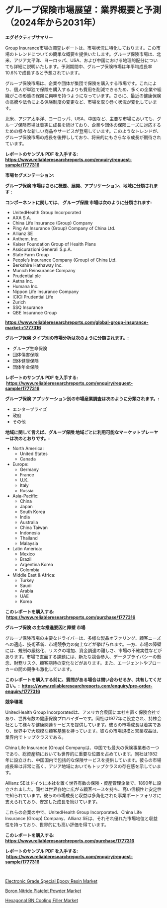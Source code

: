 <p><h1>グループ保険市場展望：業界概要と予測（2024年から2031年）</h1></p><p><strong>エグゼクティブサマリー</strong></p>
<p><p>Group Insurance市場の調査レポートは、市場状況に特化しております。この市場のトレンドについての簡単な概要を提供いたします。グループ保険市場は、北米、アジア太平洋、ヨーロッパ、USA、および中国における地理的配分についても詳細に説明いたします。予測期間中、グループ保険市場は年平均成長率10.6%で成長すると予想されています。</p><p>グループ保険市場は、企業や団体が集団で保険を購入する市場です。これにより、個人が単独で保険を購入するよりも費用を削減できるため、多くの企業や組織がこの形態の保険に興味を持つようになっています。さらに、最近の健康保険の高騰や法令による保険制度の変更など、市場を取り巻く状況が変化しています。</p><p>北米、アジア太平洋、ヨーロッパ、USA、中国など、主要な市場においても、グループ保険市場は着実に成長を続けており、企業や団体の保険ニーズに対応するための様々な新しい商品やサービスが登場しています。このようなトレンドが、グループ保険市場の成長を後押ししており、将来的にもさらなる成長が期待されています。</p></p>
<p><strong>レポートのサンプル PDF を入手する: <a href="https://www.reliableresearchreports.com/enquiry/request-sample/1777316">https://www.reliableresearchreports.com/enquiry/request-sample/1777316</a></strong></p>
<p><strong>市場セグメンテーション:</strong></p>
<p><strong> グループ保険 市場はさらに概要、展開、アプリケーション、地域に分類されます :</strong></p>
<p><strong>コンポーネントに関しては、 グループ保険 市場は次のように分類されます: &nbsp;</strong></p>
<p><ul><li>UnitedHealth Group Incorporated</li><li>AXA S.A.</li><li>China Life Insurance (Group) Company</li><li>Ping An Insurance (Group) Company of China Ltd.</li><li>Allianz SE</li><li>Anthem, Inc.</li><li>Kaiser Foundation Group of Health Plans</li><li>Assicurazioni Generali S.p.A.</li><li>State Farm Group</li><li>People’s Insurance Company (Group) of China Ltd.</li><li>Berkshire Hathaway Inc.</li><li>Munich Reinsurance Company</li><li>Prudential plc</li><li>Aetna Inc.</li><li>Humana Inc.</li><li>Nippon Life Insurance Company</li><li>ICICI Prudential Life</li><li>Zurich</li><li>SSQ Insurance</li><li>QBE Insurance Group</li></ul></p>
<p><strong><a href="https://www.reliableresearchreports.com/global-group-insurance-market-r1777316">https://www.reliableresearchreports.com/global-group-insurance-market-r1777316</a></strong></p>
<p><strong> グループ保険 タイプ別の市場分析は次のように分類されます。:</strong></p>
<p><ul><li>グループ生命保険</li><li>団体傷害保険</li><li>団体健康保険</li><li>団体年金保険</li></ul></p>
<p><strong>レポートのサンプル PDF を入手する: &nbsp;<a href="https://www.reliableresearchreports.com/enquiry/request-sample/1777316">https://www.reliableresearchreports.com/enquiry/request-sample/1777316</a></strong></p>
<p><strong> グループ保険 アプリケーション別の市場産業調査は次のように分類されます。:</strong></p>
<p><ul><li>エンタープライズ</li><li>政府</li><li>その他</li></ul></p>
<p><strong>地域に関して言えば、グループ保険 地域ごとに利用可能なマーケットプレーヤーは次のとおりです。:</strong></p>
<p><ul>
    <li>
        North America:
        <ul>
            <li>United States</li>
            <li>Canada</li>
        </ul>
    </li>
    <li>
        Europe:
        <ul>
            <li>Germany</li>
            <li>France</li>
            <li>U.K.</li>
            <li>Italy</li>
            <li>Russia</li>
        </ul>
    </li>
    <li>
        Asia-Pacific:
        <ul>
            <li>China</li>
            <li>Japan</li>
            <li>South Korea</li>
            <li>India</li>
            <li>Australia</li>
            <li>China Taiwan</li>
            <li>Indonesia</li>
            <li>Thailand</li>
            <li>Malaysia</li>
        </ul>
    </li>
    <li>
        Latin America:
        <ul>
            <li>Mexico</li>
            <li>Brazil</li>
            <li>Argentina Korea</li>
            <li>Colombia</li>
        </ul>
    </li>
    <li>
        Middle East & Africa:
        <ul>
            <li>Turkey</li>
            <li>Saudi</li>
            <li>Arabia</li>
            <li>UAE</li>
            <li>Korea</li>
        </ul>
    </li>
    </ul></p>
<p><strong>このレポートを購入する: &nbsp;<a href="https://www.reliableresearchreports.com/purchase/1777316">https://www.reliableresearchreports.com/purchase/1777316</a></strong></p>
<p><strong>グループ保険 の主な推進要因と障壁 市場</strong></p>
<p><p>グループ保険市場の主要なドライバーは、多様な製品オファリング、顧客ニーズへの適応、技術革新、市場競争力の向上などが挙げられます。一方、市場の障壁には、規制の厳格化、リスクの増加、資金調達の難しさ、市場の不確実性などがあります。市場で直面する課題には、新たな競合参入、データプライバシーの懸念、財務リスク、顧客期待の変化などがあります。また、エージェントやブローカーの間の競争も激化しています。</p></p>
<p><strong>このレポートを購入する前に、質問がある場合は問い合わせるか、共有してください。:&nbsp; <a href="https://www.reliableresearchreports.com/enquiry/pre-order-enquiry/1777316">https://www.reliableresearchreports.com/enquiry/pre-order-enquiry/1777316</a></strong></p>
<p><strong>競争環境</strong></p>
<p><p>UnitedHealth Group Incorporatedは、アメリカ合衆国に本社を置く保険会社であり、世界有数の健康保険プロバイダーです。同社は1977年に設立され、持株会社として様々な健康関連サービスを提供しています。彼らの市場成長は着実であり、世界中で大規模な顧客基盤を持っています。彼らの市場規模と営業収益は、業界内でトップクラスである。</p><p>China Life Insurance (Group) Companyは、中国でも最大の保険事業者の一つであり、総資産額においても世界的に重要な位置を占めています。同社は1982年に設立され、中国国内で包括的な保険サービスを提供しています。彼らの市場成長率は非常に高く、アジア地域においてもトップクラスの存在感を示しています。</p><p>Allianz SEはドイツに本社を置く世界有数の保険・資産管理企業で、1890年に設立されました。同社は世界各地に広がる顧客ベースを持ち、高い信頼性と安定性で知られています。彼らの市場成長と収益は多角化された事業ポートフォリオに支えられており、安定した成長を続けています。</p><p>これらの企業の中で、UnitedHealth Group Incorporated、China Life Insurance (Group) Company、Allianz SEは、それぞれ優れた市場地位と収益性を持っており、世界的にも高い評価を得ています。</p></p>
<p><strong>このレポートを購入する: &nbsp; <a href="https://www.reliableresearchreports.com/purchase/1777316">https://www.reliableresearchreports.com/purchase/1777316</a></strong></p>
<p><strong>レポートのサンプル PDF を入手する: &nbsp;<a href="https://www.reliableresearchreports.com/enquiry/request-sample/1777316">https://www.reliableresearchreports.com/enquiry/request-sample/1777316</a></strong><strong></strong></p>
<p>&nbsp;</p>
<p><p><a href="https://www.linkedin.com/pulse/electronic-grade-special-epoxy-resin-market-analysis-examines-loxye?trackingId=fkpk0Wv51gCzVhmgdDwv%2Fw%3D%3D">Electronic Grade Special Epoxy Resin Market</a></p><p><a href="https://www.linkedin.com/pulse/boron-nitride-platelet-powder-market-size-growth-outlook-qnuue?trackingId=ekcTRhoZp5xeyGgmG%2FvBfA%3D%3D">Boron Nitride Platelet Powder Market</a></p><p><a href="https://www.linkedin.com/pulse/hexagonal-bn-cooling-filler-market-offer-valuable-insights-ysjfe?trackingId=GVg5MAP8nU1F0Gi3QKaFIg%3D%3D">Hexagonal BN Cooling Filler Market</a></p></p>